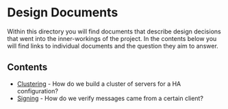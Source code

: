 # Design Documents

Within this directory you will find documents that describe design decisions
that went into the inner-workings of the project. In the contents below you
will find links to individual documents and the question they aim to answer.

## Contents

* [Clustering](./CLUSTERING.md) - How do we build a cluster of servers for a HA configuration?
* [Signing](./SIGNING.md) - How do we verify messages came from a certain client?
